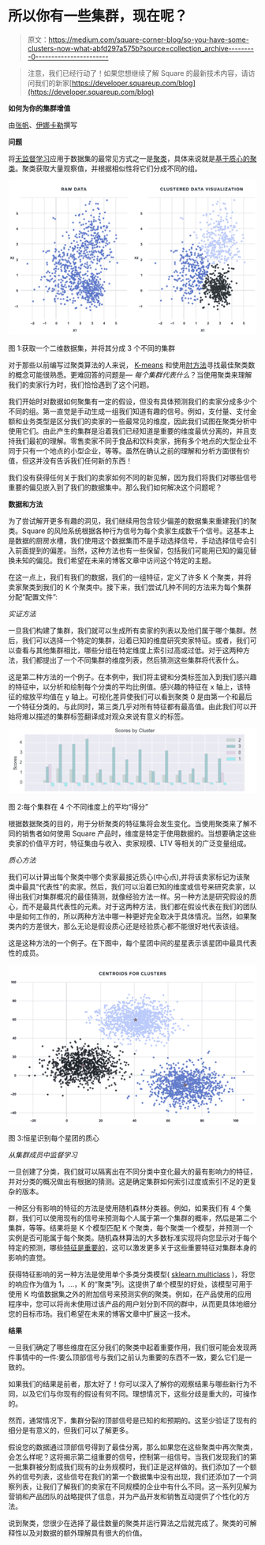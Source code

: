 # 所以你有一些集群，现在呢？

> 原文：<https://medium.com/square-corner-blog/so-you-have-some-clusters-now-what-abfd297a575b?source=collection_archive---------0----------------------->

> 注意，我们已经行动了！如果您想继续了解 Square 的最新技术内容，请访问我们的新家[https://developer.squareup.com/blog](https://developer.squareup.com/blog)

**如何为你的集群增值**

由[张帆](https://medium.com/u/ff15f956e93d?source=post_page-----abfd297a575b--------------------------------)、[伊娜卡勒](https://medium.com/u/cb3167d9b290?source=post_page-----abfd297a575b--------------------------------)撰写

**问题**

将[无监督学习](https://en.wikipedia.org/wiki/Unsupervised_learning)应用于数据集的最常见方式之一是[聚类](https://en.wikipedia.org/wiki/Cluster_analysis)，具体来说就是[基于质心的聚类](https://en.wikipedia.org/wiki/Cluster_analysis#Centroid-based_clustering)。聚类获取大量观察值，并根据相似性将它们分成不同的组。

![](img/83e68eada633030c12940703d8b2a912.png)

图 1:获取一个二维数据集，并将其分成 3 个不同的集群

对于那些以前编写过聚类算法的人来说， [K-means](https://en.wikipedia.org/wiki/K-means_clustering) 和使用[肘方法](https://en.wikipedia.org/wiki/Elbow_method_(clustering))寻找最佳聚类数的概念可能很熟悉。更难回答的问题是— *每个集群代表什么*？当使用聚类来理解我们的卖家行为时，我们恰恰遇到了这个问题。

我们开始时对数据如何聚集有一定的假设，但没有具体预测我们的卖家分成多少个不同的组。第一直觉是手动生成一组我们知道有趣的信号。例如，支付量、支付金额和业务类型是区分我们的卖家的一些最常见的维度，因此我们试图在聚类分析中使用它们。由此产生的集群是沿着我们已经知道是重要的维度最优分离的，并且支持我们最初的理解。零售卖家不同于食品和饮料卖家，拥有多个地点的大型企业不同于只有一个地点的小型企业，等等。虽然在确认之前的理解和分析方面很有价值，但这并没有告诉我们任何新的东西！

我们没有获得任何关于我们的卖家如何不同的新见解，因为我们将我们对哪些信号重要的偏见嵌入到了我们的数据集中。那么我们如何解决这个问题呢？

**数据和方法**

为了尝试解开更多有趣的洞见，我们继续用包含较少偏差的数据集来重建我们的聚类。Square 的风险系统根据各种行为信号为每个卖家生成数千个信号。这基本上是数据的厨房水槽，我们使用这个数据集而不是手动选择信号，手动选择信号会引入前面提到的偏差。当然，这种方法也有一些保留，包括我们可能用已知的偏见替换未知的偏见。我们希望在未来的博客文章中访问这个特定的主题。

在这一点上，我们有我们的数据，我们的一组特征，定义了许多 K 个聚类，并将卖家聚类到我们的 K 个聚类中。接下来，我们尝试几种不同的方法来为每个集群分配“配置文件”:

*实证方法*

一旦我们构建了集群，我们就可以生成所有卖家的列表以及他们属于哪个集群。然后，我们可以选择一个特定的集群，沿着已知的维度研究卖家特征。或者，我们可以查看与其他集群相比，哪些分组在特定维度上索引过高或过低。对于这两种方法，我们都提出了一个不同集群的维度列表，然后猜测这些集群将代表什么。

这是第二种方法的一个例子。在本例中，我们将主键和分类标签加入到我们感兴趣的特征中，以分析和绘制每个分类的平均比例值。感兴趣的特征在 x 轴上，该特征的缩放平均值在 y 轴上。可视化差异使我们可以看到聚类 0 是由第一个和最后一个特征分类的。与此同时，第三类几乎对所有特征都有最高值。由此我们可以开始将难以描述的集群标签翻译成对观众来说有意义的标签。

![](img/0338135eeb12ee152e87f642a57106a1.png)

图 2:每个集群在 4 个不同维度上的平均“得分”

根据数据聚类的目的，用于分析聚类的特征集将会发生变化。当使用聚类来了解不同的销售者如何使用 Square 产品时，维度是特定于使用数据的。当想要确定这些卖家的价值平方时，特征集由与收入、卖家规模、LTV 等相关的广泛变量组成。

*质心方法*

我们可以计算出每个聚类中哪个卖家最接近质心(中心点),并将该卖家标记为该聚类中最具“代表性”的卖家。然后，我们可以沿着已知的维度或信号来研究卖家，以得出我们对集群概况的最佳猜测，就像经验方法一样。另一种方法是研究假设的质心，而不是最具代表性的元素。对于这两种方法，我们都在假设代表在我们的团队中是如何工作的，所以两种方法中哪一种更好完全取决于具体情况。当然，如果聚类内的方差很大，那么无论是假设质心还是经验质心都不能很好地代表该组。

这是这种方法的一个例子。在下图中，每个星团中间的星星表示该星团中最具代表性的成员。

![](img/45dfda4847a59cce504e19568d64b450.png)

图 3:恒星识别每个星团的质心

*从集群成员中监督学习*

一旦创建了分类，我们就可以隔离出在不同分类中变化最大的最有影响力的特征，并对分类的概况做出有根据的猜测。这是确定集群如何索引过度或索引不足的更复杂的版本。

一种区分有影响的特征的方法是使用随机森林分类器。例如，如果我们有 4 个集群，我们可以使用现有的信号来预测每个人属于第一个集群的概率，然后是第二个集群，等等。结果将是 K 个模型匹配 K 个聚类，每个聚类一个模型，并预测一个实例是否可能属于每个聚类。随机森林算法的大多数标准实现将向您显示对于每个特定的预测，哪些[特征是重要的](http://scikit-learn.org/stable/auto_examples/ensemble/plot_forest_importances.html)，这可以激发更多关于这些重要特征对集群本身的影响的直觉。

获得特征影响的另一种方法是使用单个多类分类模型( [sklearn.multiclass](http://scikit-learn.org/stable/modules/multiclass.html#multiclass) )，将您的响应作为值为 1，…，K 的“聚类”列。这提供了单个模型的好处，该模型可用于使用 K 均值数据集之外的附加信号来预测实例的聚类。例如，在产品使用的应用程序中，您可以将尚未使用过该产品的用户划分到不同的群中，从而更具体地细分您的目标市场。我们希望在未来的博客文章中扩展这一技术。

**结果**

一旦我们确定了哪些维度在区分我们的聚类中起着重要作用，我们很可能会发现两件事情中的一件:要么顶部信号与我们之前认为重要的东西不一致，要么它们是一致的。

如果我们的结果是前者，那太好了！你可以深入了解你的观察结果与哪些新行为不同，以及它们与你现有的假设有何不同。理想情况下，这些分歧是重大的，可操作的。

然而，通常情况下，集群分裂的顶部信号是已知的和预期的。这至少验证了现有的细分是有意义的，但我们可以了解更多。

假设您的数据通过顶部信号得到了最佳分离，那么如果您在这些聚类中再次聚类，会怎么样呢？这将揭示第二组重要的信号，控制第一组信号。当我们发现我们的第一批集群被分割成我们现有的业务规模时，我们正是这样做的。我们添加了一个额外的信号列表，这些信号在我们的第一个数据集中没有出现，我们还添加了一个洞察列表，让我们了解我们的卖家在不同规模的企业中有什么不同。这一系列见解为营销和产品团队的战略提供了信息，并为产品开发和销售互动提供了个性化的方法。

说到聚类，您很少在选择了最佳数量的聚类并运行算法之后就完成了。聚类的可解释性以及对数据的额外理解具有很大的价值。